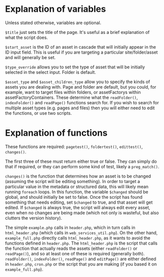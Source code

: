 # Explanation of variables

Unless stated otherwise, variables are optional.

`$title` just sets the title of the page. 
It's useful as a brief explanation of what the script does.

`$start_asset` is the ID of an asset in cascade that will initially appear in the ID input field.
This is useful if you are targeting a particular site/folder/asset and will generally be set.

`$type_override` allows you to set the type of asset that will be initially selected in the select input.
Folder is default.

`$asset_type` and `$asset_children_type` allow you to specify the kinds of assets you are dealing with.
Page and folder are default, but you could, for example, want to target files within folders, or assetFactorys within assetFactoryContainers.
These determine what the `readFolder()`, `indexFolder()` and `readPage()` functions search for.
If you wish to search for multiple asset types (e.g. pages and files) then you will either need to edit the functions, or use two scripts.

# Explanation of functions

These functions are required: `pagetest()`, `foldertest()`, `edittest()`, `changes()`.

The first three of these must return either true or false.
They can simply do that if required, or they can perform some kind of test, likely a `preg_match()`.

`changes()` is the function that determines how an asset is to be changed (assuming the script will be editing something).
In order to target a particular value in the metadata or structured data, this will likely mean running `foreach` loops.
In this function, the variable `$changed` should be global, and should initially be set to false.
Once the script has found something that needs editing, set `$changed` to true, and that asset will get edited. 
If `$changed` is always true, the script will always edit every asset, even when no changes are being made (which not only is wasteful, but also clutters the version history).

The simple `example.php` calls in `header.php`, which in turn calls in `html_header.php` (which calls in `web_services_util.php`).
On the other hand, `example_full.php` directly calls `html_header.php`, as it wants to avoid the functions defined in `header.php`.
The `html_header.php` is the script that calls the function that actually reads the assets (either `readFolder()` or `readPage()`), and so at least one of these is required (generally both).
`readFolder()`, `indexFolder()`, `readPage()` and `editPage()` are either defined in `header.php`, `cron.php` or the script that you are making (if you based it on `example_full.php`).

